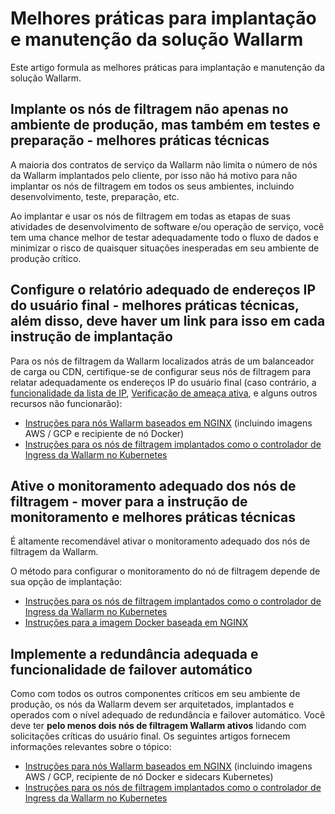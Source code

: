 # Melhores práticas para implantação e manutenção da solução Wallarm

Este artigo formula as melhores práticas para implantação e manutenção da solução Wallarm.


## Implante os nós de filtragem não apenas no ambiente de produção, mas também em testes e preparação - melhores práticas técnicas

A maioria dos contratos de serviço da Wallarm não limita o número de nós da Wallarm implantados pelo cliente, por isso não há motivo para não implantar os nós de filtragem em todos os seus ambientes, incluindo desenvolvimento, teste, preparação, etc.

Ao implantar e usar os nós de filtragem em todas as etapas de suas atividades de desenvolvimento de software e/ou operação de serviço, você tem uma chance melhor de testar adequadamente todo o fluxo de dados e minimizar o risco de quaisquer situações inesperadas em seu ambiente de produção crítico.

## Configure o relatório adequado de endereços IP do usuário final - melhores práticas técnicas, além disso, deve haver um link para isso em cada instrução de implantação

Para os nós de filtragem da Wallarm localizados atrás de um balanceador de carga ou CDN, certifique-se de configurar seus nós de filtragem para relatar adequadamente os endereços IP do usuário final (caso contrário, a [funcionalidade da lista de IP](../user-guides/ip-lists/overview.md), [Verificação de ameaça ativa](detecting-vulnerabilities.md#active-threat-verification), e alguns outros recursos não funcionarão):

* [Instruções para nós Wallarm baseados em NGINX](../admin-en/using-proxy-or-balancer-en.md) (incluindo imagens AWS / GCP e recipiente de nó Docker)
* [Instruções para os nós de filtragem implantados como o controlador de Ingress da Wallarm no Kubernetes](../admin-en/configuration-guides/wallarm-ingress-controller/best-practices/report-public-user-ip.md)

## Ative o monitoramento adequado dos nós de filtragem - mover para a instrução de monitoramento e melhores práticas técnicas

É altamente recomendável ativar o monitoramento adequado dos nós de filtragem da Wallarm.

O método para configurar o monitoramento do nó de filtragem depende de sua opção de implantação:

* [Instruções para os nós de filtragem implantados como o controlador de Ingress da Wallarm no Kubernetes](../admin-en/configuration-guides/wallarm-ingress-controller/best-practices/ingress-controller-monitoring.md)
* [Instruções para a imagem Docker baseada em NGINX](../admin-en/installation-docker-en.md#monitoring-configuration)

## Implemente a redundância adequada e funcionalidade de failover automático

Como com todos os outros componentes críticos em seu ambiente de produção, os nós da Wallarm devem ser arquitetados, implantados e operados com o nível adequado de redundância e failover automático. Você deve ter **pelo menos dois nós de filtragem Wallarm ativos** lidando com solicitações críticas do usuário final. Os seguintes artigos fornecem informações relevantes sobre o tópico:

* [Instruções para nós Wallarm baseados em NGINX](../admin-en/configure-backup-en.md) (incluindo imagens AWS / GCP, recipiente de nó Docker e sidecars Kubernetes)
* [Instruções para os nós de filtragem implantados como o controlador de Ingress da Wallarm no Kubernetes](../admin-en/configuration-guides/wallarm-ingress-controller/best-practices/high-availability-considerations.md)
